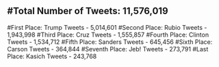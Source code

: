 #Total Number of Tweets: 11,576,019 
---
#First Place: Trump Tweets - 5,014,601
#Second Place: Rubio Tweets - 1,943,998
#Third Place: Cruz Tweets - 1,555,857
#Fourth Place: Clinton Tweets - 1,534,712
#Fifth Place: Sanders Tweets - 645,456
#Sixth Place: Carson Tweets - 364,844
#Seventh Place: Jeb! Tweets - 273,791
#Last Place: Kasich Tweets - 243,768
